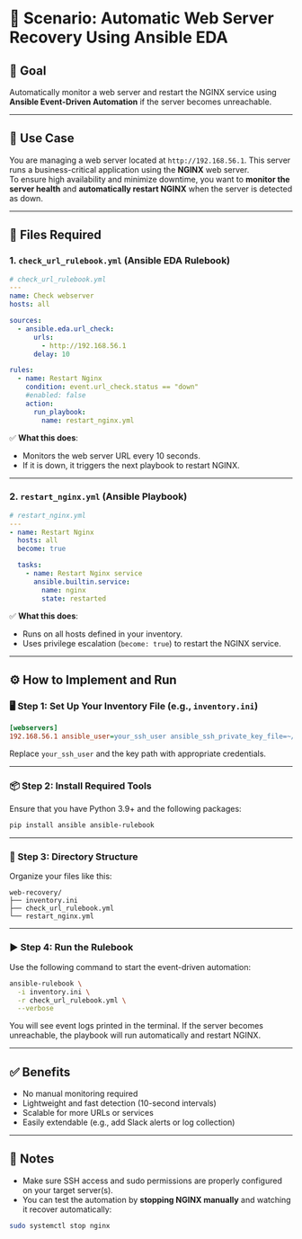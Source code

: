 # 🔧 Scenario: Automatic Web Server Recovery Using Ansible EDA

## 🧠 Goal
Automatically monitor a web server and restart the NGINX service using **Ansible Event-Driven Automation** if the server becomes unreachable.

---

## 📝 Use Case

You are managing a web server located at `http://192.168.56.1`. This server runs a business-critical application using the **NGINX** web server.  
To ensure high availability and minimize downtime, you want to **monitor the server health** and **automatically restart NGINX** when the server is detected as down.

---

## 📁 Files Required

### 1. `check_url_rulebook.yml` (Ansible EDA Rulebook)

```yaml
# check_url_rulebook.yml
---
name: Check webserver
hosts: all

sources:
  - ansible.eda.url_check:
      urls:
        - http://192.168.56.1
      delay: 10

rules:
  - name: Restart Nginx
    condition: event.url_check.status == "down"
    #enabled: false
    action:
      run_playbook:
        name: restart_nginx.yml
```

✅ **What this does**:
- Monitors the web server URL every 10 seconds.
- If it is down, it triggers the next playbook to restart NGINX.

---

### 2. `restart_nginx.yml` (Ansible Playbook)

```yaml
# restart_nginx.yml
---
- name: Restart Nginx
  hosts: all
  become: true

  tasks:
    - name: Restart Nginx service
      ansible.builtin.service:
        name: nginx
        state: restarted
```

✅ **What this does**:
- Runs on all hosts defined in your inventory.
- Uses privilege escalation (`become: true`) to restart the NGINX service.

---

## ⚙️ How to Implement and Run

### 🖥️ Step 1: Set Up Your Inventory File (e.g., `inventory.ini`)

```ini
[webservers]
192.168.56.1 ansible_user=your_ssh_user ansible_ssh_private_key_file=~/.ssh/id_rsa
```

Replace `your_ssh_user` and the key path with appropriate credentials.

---

### 📦 Step 2: Install Required Tools

Ensure that you have Python 3.9+ and the following packages:

```bash
pip install ansible ansible-rulebook
```

---

### 📁 Step 3: Directory Structure

Organize your files like this:

```
web-recovery/
├── inventory.ini
├── check_url_rulebook.yml
└── restart_nginx.yml
```

---

### ▶️ Step 4: Run the Rulebook

Use the following command to start the event-driven automation:

```bash
ansible-rulebook \
  -i inventory.ini \
  -r check_url_rulebook.yml \
  --verbose
```

You will see event logs printed in the terminal. If the server becomes unreachable, the playbook will run automatically and restart NGINX.

---

## ✅ Benefits

- No manual monitoring required
- Lightweight and fast detection (10-second intervals)
- Scalable for more URLs or services
- Easily extendable (e.g., add Slack alerts or log collection)

---

## 📌 Notes

- Make sure SSH access and sudo permissions are properly configured on your target server(s).
- You can test the automation by **stopping NGINX manually** and watching it recover automatically:

```bash
sudo systemctl stop nginx
```
